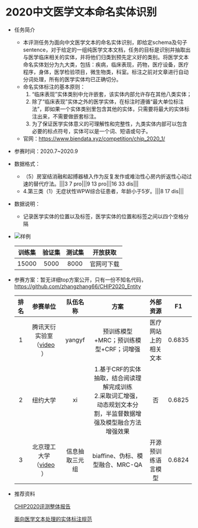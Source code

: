 # 2020中文医学文本命名实体识别

* 任务简介
  * 本评测任务为面向中文医学文本的命名实体识别，即给定schema及句子sentence，对于给定的一组纯医学文本文档，任务的目标是识别并抽取出与医学临床相关的实体，并将他们归类到预先定义好的类别。将医学文本命名实体划分为九大类，包括：疾病，临床表现，药物，医疗设备，医疗程序，身体，医学检验项目，微生物类，科室。标注之前对文章进行自动分词处理，所有的医学实体均已正确切分。
  * 命名实体标注的基本原则：
    1. “临床表现”实体类别中允许嵌套，该实体内部允许存在其他八类实体；
    2. 除了“临床表现”实体之外的医学实体，在标注时遵循“最大单位标注法”，即如果一个实体类别里包含其他的实体，只需要将最大的实体标注出来，不需要做嵌套标注。
    3. 为了保证医学实体意义的可理解性和完整性，九类实体内部可以包含必要的标点符号，实体可以是一个词、短语或句子。
  * 官网：https://www.biendata.xyz/competition/chip_2020_1/

* 参赛时间：2020.7~2020.9

* 数据格式：

  * （5）房室结消融和起搏器植入作为反复发作或难治性心房内折返性心动过速的替代疗法。|||3    7    pro|||9    13    pro|||16    33    dis|||
  * 4.第三类（1）无症状性WPW综合征患者，年龄小于5岁。|||8    17    dis|||

* 数据说明：

  * 记录医学实体的位置以及标签，医学实体的位置和标签之间以四个空格分隔
  
* ![样例](https://github.com/TingFree/NLPer-Arsenal/blob/master/%E5%BE%80%E6%9C%9F%E7%AB%9E%E8%B5%9B/%E5%AE%9E%E4%BD%93%E8%AF%86%E5%88%AB/pic/1.png?raw=true)
  
  | 训练集 | 验证集 | 测试集 |  开放获取  |
  | :----: | :----: | :----: | :--------: |
  | 15000  |  5000  |  8000  | 官网可下载 |
  
  
  
* 参赛方案：暂无详细top方案公开，只有一份不知名代码，https://github.com/zhangzhang66/CHIP2020_Entity

  | 排名 |                           参赛单位                           |    队伍名称    |                             方案                             |       外部资源       |   F1   |
  | :--: | :----------------------------------------------------------: | :------------: | :----------------------------------------------------------: | :------------------: | :----: |
  |  1   | 腾讯天衍实验室 （[video](https://www.bilibili.com/video/BV185411574p?p=44) ） |     yangyf     |            预训练模型+MRC；预训练模型+CRF；词增强            | 医疗网站上的相关文本 | 0.6835 |
  |  2   |                           纽约大学                           |       xi       | 1.基于CRF的实体抽取，结合阅读理解完成训练<br/>2.采取词汇增强，动态规划文本分割，半监督数据增强及模型融合方法增强效果 |          否          | 0.6825 |
  |  3   | 北京理工大学 （[video](https://www.bilibili.com/video/BV185411574p?p=45) ） | 信息抽取三元组 |               biaffine、伪标、模型融合、MRC-QA               |  开源预训练语言模型  | 0.6824 |

* 推荐资料

  [CHIP2020评测整体报告](https://www.bilibili.com/video/BV185411574p?p=42) 
  
  [面向医学文本处理的实体标注规范](https://www.bilibili.com/video/BV185411574p?p=43) 

